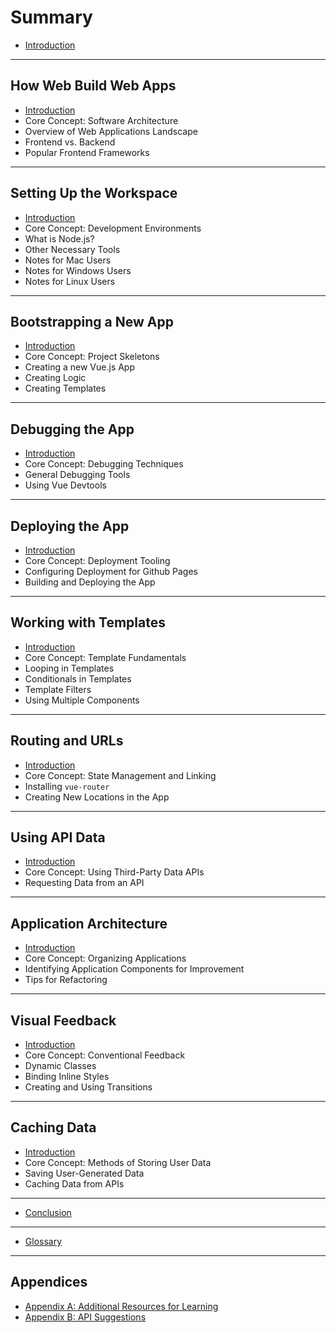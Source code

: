 # Summary

* [Introduction](README.md)

----

## How Web Build Web Apps

* [Introduction](how-we-build/README.md)
* Core Concept: Software Architecture
* Overview of Web Applications Landscape
* Frontend vs. Backend
* Popular Frontend Frameworks
----

## Setting Up the Workspace

* [Introduction](setting-up-workspace/README.md)
* Core Concept: Development Environments
* What is Node.js?
* Other Necessary Tools
* Notes for Mac Users
* Notes for Windows Users
* Notes for Linux Users
----

## Bootstrapping a New App

* [Introduction](bootstrap-new-app/README.md)
* Core Concept: Project Skeletons
* Creating a new Vue.js App
* Creating Logic
* Creating Templates
----

## Debugging the App

* [Introduction](debug-app/README.md)
* Core Concept: Debugging Techniques
* General Debugging Tools
* Using Vue Devtools
----
## Deploying the App

* [Introduction](deploy-app/README.md)
* Core Concept: Deployment Tooling
* Configuring Deployment for Github Pages
* Building and Deploying the App
----
## Working with Templates

* [Introduction](working-with-templates/README.md)
* Core Concept: Template Fundamentals
* Looping in Templates
* Conditionals in Templates
* Template Filters
* Using Multiple Components
----

## Routing and URLs

* [Introduction](routing-urls/README.md)
* Core Concept: State Management and Linking
* Installing `vue-router`
* Creating New Locations in the App

----
## Using API Data

* [Introduction](using-api-data/README.md)
* Core Concept: Using Third-Party Data APIs
* Requesting Data from an API

----

## Application Architecture

* [Introduction](application-architecture/README.md)
* Core Concept: Organizing Applications
* Identifying Application Components for Improvement
* Tips for Refactoring

----

## Visual Feedback

* [Introduction](visual-feedback/README.md)
* Core Concept: Conventional Feedback
* Dynamic Classes
* Binding Inline Styles
* Creating and Using Transitions

----

## Caching Data

* [Introduction](caching-data/README.md)
* Core Concept: Methods of Storing User Data
* Saving User-Generated Data
* Caching Data from APIs

----

* [Conclusion](conclusion.md)
----

* [Glossary](GLOSSARY.md)

----

## Appendices

* [Appendix A: Additional Resources for Learning](appendices/appendix-a-resources.md)
* [Appendix B: API Suggestions](appendices/appendix-b-api-suggestions.md)

